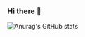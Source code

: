 ### Hi there 👋

![Anurag's GitHub stats](https://github-readme-stats.vercel.app/api?username=TheCheesyWiggle&show_icons=true&theme=dark)
